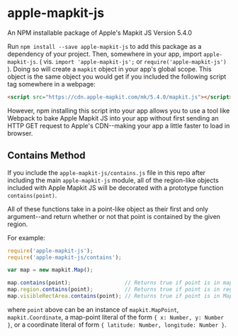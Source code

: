 # apple-mapkit-js
An NPM installable package of Apple's Mapkit JS Version 5.4.0

Run `npm install --save apple-mapkit-js` to add this package as a dependency of your project. Then, somewhere in your app, import `apple-mapkit-js`. ( vis. `import 'apple-mapkit-js';` or `require('apple-mapkit-js')` ). Doing so will create a `mapkit` object in your app's global scope. This object is the same object you would get if you included the following script tag somewhere in a webpage:

```html
<script src="https://cdn.apple-mapkit.com/mk/5.4.0/mapkit.js"></script>
```

However, npm installing this script into your app allows you to use a tool like Webpack to bake Apple Mapkit JS into your app without first sending an HTTP GET request to Apple's CDN--making your app a little faster to load in browser.

## Contains Method
If you include the `apple-mapkit-js/contains.js` file in this repo after including the main `apple-mapkit-js` module, all of the region-like objects included with Apple Mapkit JS will be decorated with a prototype function `contains(point)`.

All of these functions take in a point-like object as their first and only argument--and return whether or not that point is contained by the given region.

For example:

```JavaScript
require('apple-mapkit-js');
require('apple-mapkit-js/contains');

var map = new mapkit.Map();

map.contains(point);                 // Returns true if point is in map's visible region.
map.region.contains(point);          // Returns true if point is in region.
map.visibleRectArea.contains(point); // Returns true if point is in MapRect.
```

where `point` above can be an instance of `mapkit.MapPoint`, `mapkit.Coordinate`, a map-point literal of the form `{ x: Number, y: Number }`, or a coordinate literal of form `{ latitude: Number, longitude: Number }`.
